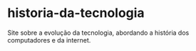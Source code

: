 # historia-da-tecnologia
Site sobre a evolução da tecnologia, abordando a história dos computadores e da internet.
